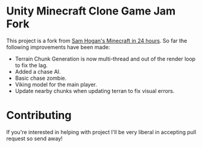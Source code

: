 # Unity Minecraft Clone Game Jam Fork

This project is a fork from [Sam Hogan's Minecraft in 24 hours](https://youtu.be/Nj8gt_92c-M). So far the following improvements have been made:

- Terrain Chunk Generation is now multi-thread and out of the render loop to fix the lag.
- Added a chase AI.
- Basic chase zombie.
- Viking model for the main player.
- Update nearby chunks when updating terran to fix visual errors.

# Contributing

If you're interested in helping with project I'll be very liberal in accepting pull request so send away!
